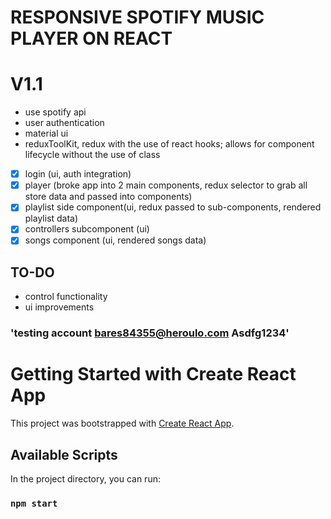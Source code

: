 # RESPONSIVE SPOTIFY MUSIC PLAYER ON REACT

# V1.1
- use spotify api
- user authentication
- material ui
- reduxToolKit, redux with the use of react hooks; allows for component lifecycle without the use of class

- [X] login (ui, auth integration)
- [X] player (broke app into 2 main components, redux selector to grab all store data and passed into components)
- [x] playlist side component(ui, redux passed to sub-components, rendered playlist data)
- [x] controllers subcomponent (ui)
- [x] songs component (ui, rendered songs data)

## TO-DO
- control functionality
- ui improvements

### 'testing account bares84355@heroulo.com Asdfg1234'


# Getting Started with Create React App

This project was bootstrapped with [Create React App](https://github.com/facebook/create-react-app).

## Available Scripts

In the project directory, you can run:

### `npm start`